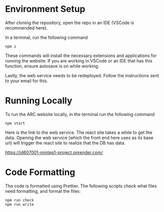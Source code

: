 # Environment Setup
After cloning the repository, open the repo in an IDE (VSCode is recommended here).

In a terminal, run the following command

```console
npm i
```

These commands will install the necessary extensions and applications for running the website. If you are working in VSCode or an IDE that has this function, ensure autosave is on while working.

Lastly, the web service needs to be redeployed. Follow the instructions sent to your email for this.

# Running Locally
To run the ARC website locally, in the terminal run the following command

```console
npm start
```

Here is the link to the web service. The react site takes a while to get the data. Opening the web service (which the front end here uses as its base url) will trigger the react site to realize that the DB has data.

https://id607001-mintep1-project.onrender.com/ 

# Code Formatting

The code is formatted using Prettier. The following scripts check what files need formatting, and format the files:

```console
npm run check
npm run write
```
